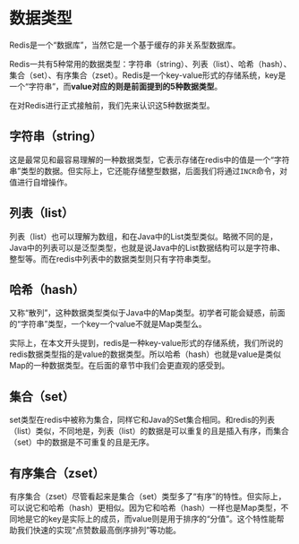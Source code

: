 # 数据类型

Redis是一个“数据库”，当然它是一个基于缓存的非关系型数据库。

Redis一共有5种常用的数据类型：字符串（string）、列表（list）、哈希（hash）、集合（set）、有序集合（zset）。Redis是一个key-value形式的存储系统，key是一个“字符串”，而**value对应的则是前面提到的5种数据类型**。

在对Redis进行正式接触前，我们先来认识这5种数据类型。

## 字符串（string）

这是最常见和最容易理解的一种数据类型，它表示存储在redis中的值是一个“字符串”类型的数据。但实际上，它还能存储整型数据，后面我们将通过```INCR```命令，对值进行自增操作。

## 列表（list）

列表（list）也可以理解为数组，和在Java中的List类型类似。略微不同的是，Java中的列表可以是泛型类型，也就是说Java中的List数据结构可以是字符串、整型等。而在redis中列表中的数据类型则只有字符串类型。

## 哈希（hash）

又称“散列”，这种数据类型类似于Java中的Map类型。初学者可能会疑惑，前面的“字符串”类型，一个key一个value不就是Map类型么。

实际上，在本文开头提到，redis是一种key-value形式的存储系统，我们所说的redis数据类型指的是value的数据类型。所以哈希（hash）也就是value是类似Map的一种数据类型。在后面的章节中我们会更直观的感受到。

## 集合（set）

set类型在redis中被称为集合，同样它和Java的Set集合相同。和redis的列表（list）类似，不同地是，列表（list）的数据是可以重复的且是插入有序，而集合（set）中的数据是不可重复的且是无序。

## 有序集合（zset）

有序集合（zset）尽管看起来是集合（set）类型多了“有序”的特性。但实际上，可以说它和哈希（hash）更相似。因为它和哈希（hash）一样也是Map类型，不同地是它的key是实际上的成员，而value则是用于排序的“分值”。这个特性能帮助我们快速的实现“点赞数最高倒序排列”等功能。